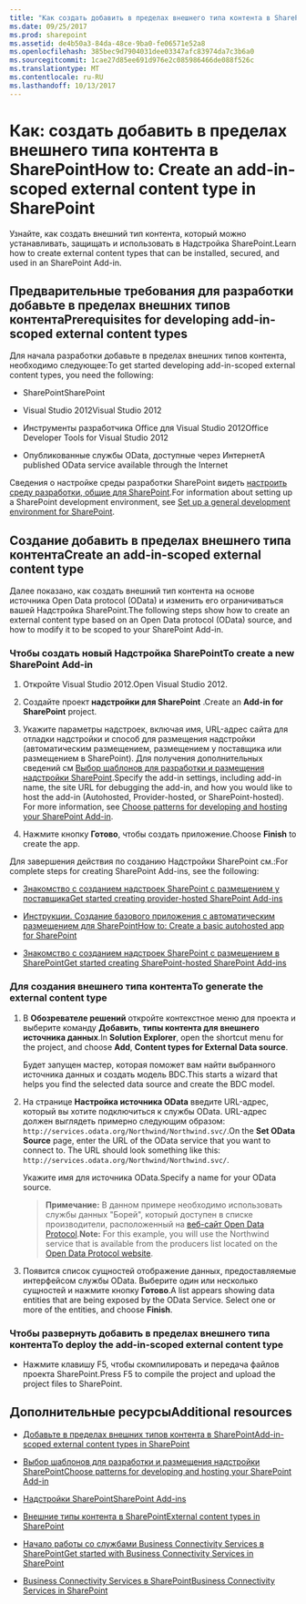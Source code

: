 ```yaml
---
title: "Как создать добавить в пределах внешнего типа контента в SharePoint"
ms.date: 09/25/2017
ms.prod: sharepoint
ms.assetid: de4b50a3-84da-48ce-9ba0-fe06571e52a8
ms.openlocfilehash: 385bec9d7904031dee03347afc83974da7c3b6a0
ms.sourcegitcommit: 1cae27d85ee691d976e2c085986466de088f526c
ms.translationtype: MT
ms.contentlocale: ru-RU
ms.lasthandoff: 10/13/2017
---
```

# <a name="how-to-create-an-add-in-scoped-external-content-type-in-sharepoint"></a><span data-ttu-id="c9e84-102">Как: создать добавить в пределах внешнего типа контента в SharePoint</span><span class="sxs-lookup"><span data-stu-id="c9e84-102">How to: Create an add-in-scoped external content type in SharePoint</span></span>
<span data-ttu-id="c9e84-103">Узнайте, как создать внешний тип контента, который можно устанавливать, защищать и использовать в Надстройка SharePoint.</span><span class="sxs-lookup"><span data-stu-id="c9e84-103">Learn how to create external content types that can be installed, secured, and used in an SharePoint Add-in.</span></span>
## <a name="prerequisites-for-developing-add-in-scoped-external-content-types"></a><span data-ttu-id="c9e84-104">Предварительные требования для разработки добавьте в пределах внешних типов контента</span><span class="sxs-lookup"><span data-stu-id="c9e84-104">Prerequisites for developing add-in-scoped external content types</span></span>
<span data-ttu-id="c9e84-105"><a name="bkmk_Prerequisites"> </a></span><span class="sxs-lookup"><span data-stu-id="c9e84-105"></span></span>

<span data-ttu-id="c9e84-106">Для начала разработки добавьте в пределах внешних типов контента, необходимо следующее:</span><span class="sxs-lookup"><span data-stu-id="c9e84-106">To get started developing add-in-scoped external content types, you need the following:</span></span>
  
    
    

- <span data-ttu-id="c9e84-107">SharePoint</span><span class="sxs-lookup"><span data-stu-id="c9e84-107">SharePoint</span></span>
    
  
- <span data-ttu-id="c9e84-108">Visual Studio 2012</span><span class="sxs-lookup"><span data-stu-id="c9e84-108">Visual Studio 2012</span></span>
    
  
- <span data-ttu-id="c9e84-109">Инструменты разработчика Office для Visual Studio 2012</span><span class="sxs-lookup"><span data-stu-id="c9e84-109">Office Developer Tools for Visual Studio 2012</span></span>
    
  
- <span data-ttu-id="c9e84-110">Опубликованные службы OData, доступные через Интернет</span><span class="sxs-lookup"><span data-stu-id="c9e84-110">A published OData service available through the Internet</span></span>
    
  
<span data-ttu-id="c9e84-111">Сведения о настройке среды разработки SharePoint видеть [настроить среду разработки, общие для SharePoint](set-up-a-general-development-environment-for-sharepoint.md).</span><span class="sxs-lookup"><span data-stu-id="c9e84-111">For information about setting up a SharePoint development environment, see  [Set up a general development environment for SharePoint](set-up-a-general-development-environment-for-sharepoint.md).</span></span>
  
    
    

## <a name="create-an-add-in-scoped-external-content-type"></a><span data-ttu-id="c9e84-112">Создание добавить в пределах внешнего типа контента</span><span class="sxs-lookup"><span data-stu-id="c9e84-112">Create an add-in-scoped external content type</span></span>
<span data-ttu-id="c9e84-113"><a name="bkmk_CreateECT"> </a></span><span class="sxs-lookup"><span data-stu-id="c9e84-113"></span></span>

<span data-ttu-id="c9e84-114">Далее показано, как создать внешний тип контента на основе источника Open Data protocol (OData) и изменить его ограничиваться вашей Надстройка SharePoint.</span><span class="sxs-lookup"><span data-stu-id="c9e84-114">The following steps show how to create an external content type based on an Open Data protocol (OData) source, and how to modify it to be scoped to your SharePoint Add-in.</span></span>
  
    
    

### <a name="to-create-a-new-sharepoint-add-in"></a><span data-ttu-id="c9e84-115">Чтобы создать новый Надстройка SharePoint</span><span class="sxs-lookup"><span data-stu-id="c9e84-115">To create a new SharePoint Add-in</span></span>


1. <span data-ttu-id="c9e84-116">Откройте Visual Studio 2012.</span><span class="sxs-lookup"><span data-stu-id="c9e84-116">Open Visual Studio 2012.</span></span>
    
  
2. <span data-ttu-id="c9e84-117">Создайте проект **надстройки для SharePoint** .</span><span class="sxs-lookup"><span data-stu-id="c9e84-117">Create an **Add-in for SharePoint** project.</span></span>
    
  
3. <span data-ttu-id="c9e84-p101">Укажите параметры надстроек, включая имя, URL-адрес сайта для отладки надстройки и способ для размещения надстройки (автоматическим размещением, размещением у поставщика или размещением в SharePoint). Для получения дополнительных сведений см  [Выбор шаблонов для разработки и размещения надстройки SharePoint](http://msdn.microsoft.com/library/05ce5435-0a03-4ddc-976b-c33b08d03457%28Office.15%29.aspx).</span><span class="sxs-lookup"><span data-stu-id="c9e84-p101">Specify the add-in settings, including add-in name, the site URL for debugging the add-in, and how you would like to host the add-in (Autohosted, Provider-hosted, or SharePoint-hosted). For more information, see  [Choose patterns for developing and hosting your SharePoint Add-in](http://msdn.microsoft.com/library/05ce5435-0a03-4ddc-976b-c33b08d03457%28Office.15%29.aspx).</span></span>
    
  
4. <span data-ttu-id="c9e84-120">Нажмите кнопку **Готово**, чтобы создать приложение.</span><span class="sxs-lookup"><span data-stu-id="c9e84-120">Choose **Finish** to create the app.</span></span>
    
  
<span data-ttu-id="c9e84-121">Для завершения действия по созданию Надстройки SharePoint см.:</span><span class="sxs-lookup"><span data-stu-id="c9e84-121">For complete steps for creating SharePoint Add-ins, see the following:</span></span>
  
    
    

-  [<span data-ttu-id="c9e84-122">Знакомство с созданием надстроек SharePoint с размещением у поставщика</span><span class="sxs-lookup"><span data-stu-id="c9e84-122">Get started creating provider-hosted SharePoint Add-ins</span></span>](http://msdn.microsoft.com/library/3038dd73-41ee-436f-8c78-ef8e6869bf7b%28Office.15%29.aspx)
    
  
-  [<span data-ttu-id="c9e84-123">Инструкции. Создание базового приложения с автоматическим размещением для SharePoint</span><span class="sxs-lookup"><span data-stu-id="c9e84-123">How to: Create a basic autohosted app for SharePoint</span></span>](http://msdn.microsoft.com/library/0572894d-c437-4b7d-8ac6-8405496e2145%28Office.15%29.aspx)
    
  
-  [<span data-ttu-id="c9e84-124">Знакомство с созданием надстроек SharePoint с размещением в SharePoint</span><span class="sxs-lookup"><span data-stu-id="c9e84-124">Get started creating SharePoint-hosted SharePoint Add-ins</span></span>](http://msdn.microsoft.com/library/1b992485-6efe-4ea4-a18c-221689b0b66f%28Office.15%29.aspx)
    
  

### <a name="to-generate-the-external-content-type"></a><span data-ttu-id="c9e84-125">Для создания внешнего типа контента</span><span class="sxs-lookup"><span data-stu-id="c9e84-125">To generate the external content type</span></span>


1. <span data-ttu-id="c9e84-126">В **Обозревателе решений** откройте контекстное меню для проекта и выберите команду **Добавить**, **типы контента для внешнего источника данных**.</span><span class="sxs-lookup"><span data-stu-id="c9e84-126">In **Solution Explorer**, open the shortcut menu for the project, and choose **Add**, **Content types for External Data source**.</span></span>
    
    <span data-ttu-id="c9e84-127">Будет запущен мастер, которая поможет вам найти выбранного источника данных и создать модель BDC.</span><span class="sxs-lookup"><span data-stu-id="c9e84-127">This starts a wizard that helps you find the selected data source and create the BDC model.</span></span>
    
  
2. <span data-ttu-id="c9e84-p102">На странице **Настройка источника OData** введите URL-адрес, который вы хотите подключиться к службы OData. URL-адрес должен выглядеть примерно следующим образом: `http://services.odata.org/Northwind/Northwind.svc/`.</span><span class="sxs-lookup"><span data-stu-id="c9e84-p102">On the **Set OData Source** page, enter the URL of the OData service that you want to connect to. The URL should look something like this: `http://services.odata.org/Northwind/Northwind.svc/`.</span></span>
    
    <span data-ttu-id="c9e84-130">Укажите имя для источника OData.</span><span class="sxs-lookup"><span data-stu-id="c9e84-130">Specify a name for your OData source.</span></span>
    
    > <span data-ttu-id="c9e84-131">**Примечание:** В данном примере необходимо использовать службы данных "Борей", который доступен в списке производители, расположенный на [веб-сайт Open Data Protocol](http://www.odata.org).</span><span class="sxs-lookup"><span data-stu-id="c9e84-131">**Note:** For this example, you will use the Northwind service that is available from the producers list located on the  [Open Data Protocol website](http://www.odata.org).</span></span> 
3. <span data-ttu-id="c9e84-p103">Появится список сущностей отображение данных, предоставляемые интерфейсом службы OData. Выберите один или несколько сущностей и нажмите кнопку **Готово**.</span><span class="sxs-lookup"><span data-stu-id="c9e84-p103">A list appears showing data entities that are being exposed by the OData Service. Select one or more of the entities, and choose **Finish**.</span></span>
    
  

### <a name="to-deploy-the-add-in-scoped-external-content-type"></a><span data-ttu-id="c9e84-134">Чтобы развернуть добавить в пределах внешнего типа контента</span><span class="sxs-lookup"><span data-stu-id="c9e84-134">To deploy the add-in-scoped external content type</span></span>


- <span data-ttu-id="c9e84-135">Нажмите клавишу F5, чтобы скомпилировать и передача файлов проекта SharePoint.</span><span class="sxs-lookup"><span data-stu-id="c9e84-135">Press F5 to compile the project and upload the project files to SharePoint.</span></span>
    
  

## <a name="additional-resources"></a><span data-ttu-id="c9e84-136">Дополнительные ресурсы</span><span class="sxs-lookup"><span data-stu-id="c9e84-136">Additional resources</span></span>
<span data-ttu-id="c9e84-137"><a name="bk_addresources"> </a></span><span class="sxs-lookup"><span data-stu-id="c9e84-137"></span></span>


-  [<span data-ttu-id="c9e84-138">Добавьте в пределах внешних типов контента в SharePoint</span><span class="sxs-lookup"><span data-stu-id="c9e84-138">Add-in-scoped external content types in SharePoint</span></span>](add-in-scoped-external-content-types-in-sharepoint.md)
    
  
-  [<span data-ttu-id="c9e84-139">Выбор шаблонов для разработки и размещения надстройки SharePoint</span><span class="sxs-lookup"><span data-stu-id="c9e84-139">Choose patterns for developing and hosting your SharePoint Add-in</span></span>](http://msdn.microsoft.com/library/05ce5435-0a03-4ddc-976b-c33b08d03457%28Office.15%29.aspx)
    
  
-  [<span data-ttu-id="c9e84-140">Надстройки SharePoint</span><span class="sxs-lookup"><span data-stu-id="c9e84-140">SharePoint Add-ins</span></span>](http://msdn.microsoft.com/library/cd1eda9e-8e54-4223-93a9-a6ea0d18df70%28Office.15%29.aspx)
    
  
-  [<span data-ttu-id="c9e84-141">Внешние типы контента в SharePoint</span><span class="sxs-lookup"><span data-stu-id="c9e84-141">External content types in SharePoint</span></span>](external-content-types-in-sharepoint.md)
    
  
-  [<span data-ttu-id="c9e84-142">Начало работы со службами Business Connectivity Services в SharePoint</span><span class="sxs-lookup"><span data-stu-id="c9e84-142">Get started with Business Connectivity Services in SharePoint</span></span>](get-started-with-business-connectivity-services-in-sharepoint.md)
    
  
-  [<span data-ttu-id="c9e84-143">Business Connectivity Services в SharePoint</span><span class="sxs-lookup"><span data-stu-id="c9e84-143">Business Connectivity Services in SharePoint</span></span>](business-connectivity-services-in-sharepoint.md)
    
  

